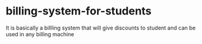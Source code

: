 # billing-system-for-students
It is basically a billling system that will give discounts to student and can be used in any billing machine
